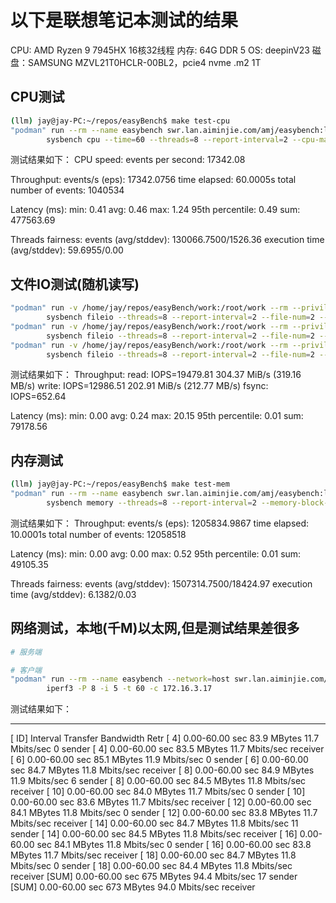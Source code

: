 # 以下是联想笔记本测试的结果
CPU: AMD Ryzen 9 7945HX 16核32线程
内存: 64G DDR 5
OS: deepinV23
磁盘：SAMSUNG MZVL21T0HCLR-00BL2，pcie4 nvme .m2 1T

## CPU测试
```bash
(llm) jay@jay-PC:~/repos/easyBench$ make test-cpu
"podman" run --rm --name easybench swr.lan.aiminjie.com/amj/easybench:latest \
        sysbench cpu --time=60 --threads=8 --report-interval=2 --cpu-max-prime=20000 run
```
测试结果如下：
CPU speed:
    events per second: 17342.08

Throughput:
    events/s (eps):                      17342.0756
    time elapsed:                        60.0005s
    total number of events:              1040534

Latency (ms):
         min:                                    0.41
         avg:                                    0.46
         max:                                    1.24
         95th percentile:                        0.49
         sum:                               477563.69

Threads fairness:
    events (avg/stddev):           130066.7500/1526.36
    execution time (avg/stddev):   59.6955/0.00

## 文件IO测试(随机读写)
```bash
"podman" run -v /home/jay/repos/easyBench/work:/root/work --rm --privileged --name easybench swr.lan.aiminjie.com/amj/easybench:latest \
        sysbench fileio --threads=8 --report-interval=2 --file-num=2 --file-total-size=4G --file-test-mode=rndrw prepare
"podman" run -v /home/jay/repos/easyBench/work:/root/work --rm --privileged --name easybench swr.lan.aiminjie.com/amj/easybench:latest \
        sysbench fileio --threads=8 --report-interval=2 --file-num=2 --file-total-size=4G --file-test-mode=rndrw run
"podman" run -v /home/jay/repos/easyBench/work:/root/work --rm --privileged --name easybench swr.lan.aiminjie.com/amj/easybench:latest \
        sysbench fileio --threads=8 --report-interval=2 --file-num=2 --file-total-size=4G --file-test-mode=rndrw cleanup
```
测试结果如下：
Throughput:
         read:  IOPS=19479.81 304.37 MiB/s (319.16 MB/s)
         write: IOPS=12986.51 202.91 MiB/s (212.77 MB/s)
         fsync: IOPS=652.64

Latency (ms):
         min:                                  0.00
         avg:                                  0.24
         max:                                 20.15
         95th percentile:                      0.01
         sum:                              79178.56

## 内存测试
```bash
(llm) jay@jay-PC:~/repos/easyBench$ make test-mem
"podman" run --rm --name easybench swr.lan.aiminjie.com/amj/easybench:latest \
        sysbench memory --threads=8 --report-interval=2 --memory-block-size=8k --memory-total-size=100G --memory-access-mode=seq run
````
测试结果如下：
Throughput:
    events/s (eps):                      1205834.9867
    time elapsed:                        10.0001s
    total number of events:              12058518

Latency (ms):
         min:                                    0.00
         avg:                                    0.00
         max:                                    0.52
         95th percentile:                        0.01
         sum:                                49105.35

Threads fairness:
    events (avg/stddev):           1507314.7500/18424.97
    execution time (avg/stddev):   6.1382/0.03

## 网络测试，本地(千M)以太网,但是测试结果差很多
```bash
# 服务端

# 客户端
"podman" run --rm --name easybench --network=host swr.lan.aiminjie.com/amj/easybench:latest \
        iperf3 -P 8 -i 5 -t 60 -c 172.16.3.17
```
测试结果如下：
- - - - - - - - - - - - - - - - - - - - - - - - -
[ ID] Interval           Transfer     Bandwidth       Retr
[  4]   0.00-60.00  sec  83.9 MBytes  11.7 Mbits/sec    0             sender
[  4]   0.00-60.00  sec  83.5 MBytes  11.7 Mbits/sec                  receiver
[  6]   0.00-60.00  sec  85.1 MBytes  11.9 Mbits/sec    0             sender
[  6]   0.00-60.00  sec  84.7 MBytes  11.8 Mbits/sec                  receiver
[  8]   0.00-60.00  sec  84.9 MBytes  11.9 Mbits/sec    6             sender
[  8]   0.00-60.00  sec  84.5 MBytes  11.8 Mbits/sec                  receiver
[ 10]   0.00-60.00  sec  84.0 MBytes  11.7 Mbits/sec    0             sender
[ 10]   0.00-60.00  sec  83.6 MBytes  11.7 Mbits/sec                  receiver
[ 12]   0.00-60.00  sec  84.1 MBytes  11.8 Mbits/sec    0             sender
[ 12]   0.00-60.00  sec  83.8 MBytes  11.7 Mbits/sec                  receiver
[ 14]   0.00-60.00  sec  84.7 MBytes  11.8 Mbits/sec   11             sender
[ 14]   0.00-60.00  sec  84.5 MBytes  11.8 Mbits/sec                  receiver
[ 16]   0.00-60.00  sec  84.1 MBytes  11.8 Mbits/sec    0             sender
[ 16]   0.00-60.00  sec  83.8 MBytes  11.7 Mbits/sec                  receiver
[ 18]   0.00-60.00  sec  84.7 MBytes  11.8 Mbits/sec    0             sender
[ 18]   0.00-60.00  sec  84.4 MBytes  11.8 Mbits/sec                  receiver
[SUM]   0.00-60.00  sec   675 MBytes  94.4 Mbits/sec   17             sender
[SUM]   0.00-60.00  sec   673 MBytes  94.0 Mbits/sec                  receiver